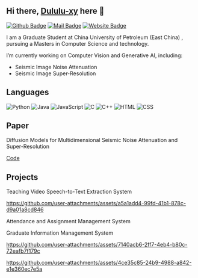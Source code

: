 ## Hi there, [Dululu-xy](https://github.com/Dululu-xy) here 👋
[![Github Badge](https://img.shields.io/badge/-@Dululu-181717?style=flat&logo=GitHub&logoColor=white)](https://github.com/Dululu-xy)
[![Mail Badge](https://img.shields.io/badge/-dululuyaxy@gmail.com-c14438?style=flat&logo=Gmail&logoColor=white)](mailto:dululuyaxy@gmail.com "Connect via Email")
[![Website Badge](https://img.shields.io/badge/-dululu.github.io-5a5a5a?style=flat&logo=vercel&logoColor=white)](https://github.com/Dululu-xy)

I am a Graduate Student at China University of Petroleum (East China) , pursuing a Masters in Computer Science and technology.

I’m currently working on Computer Vision and Generative AI, including: 
- Seismic Image Noise Attenuation
- Seismic Image Super-Resolution

## Languages

![Python](https://img.shields.io/badge/-Python-4B8BBE?&logo=Python&logoColor=fff)
![Java](https://img.shields.io/badge/-Java-888?&logo=Java&logoColor=fff)
![JavaScript](https://img.shields.io/badge/-JavaScript-00599C?&logo=JavaScript%2b%2b)
![C](https://img.shields.io/badge/-C-888?&logo=C&logoColor=fff)
![C++](https://img.shields.io/badge/-C++-00599C?&logo=c%2b%2b)
![HTML](https://img.shields.io/badge/-HTML-00599C?&logo=html)
![CSS](https://img.shields.io/badge/-CSS-00599C?&logo=css)

## Paper
Diffusion Models for Multidimensional Seismic Noise Attenuation and Super-Resolution

[Code](https://github.com/Dululu-xy/MD-Diffusion)

## Projects
Teaching Video Speech-to-Text Extraction System

https://github.com/user-attachments/assets/a5a1add4-99fd-41b1-878c-d9a01a8cd846

Attendance and Assignment Management System

Graduate Information Management System

https://github.com/user-attachments/assets/7140acb6-2ff7-4eb4-b80c-72eafb7f179c

https://github.com/user-attachments/assets/4ce35c85-24b9-4988-a842-e1e360ec7e5a
